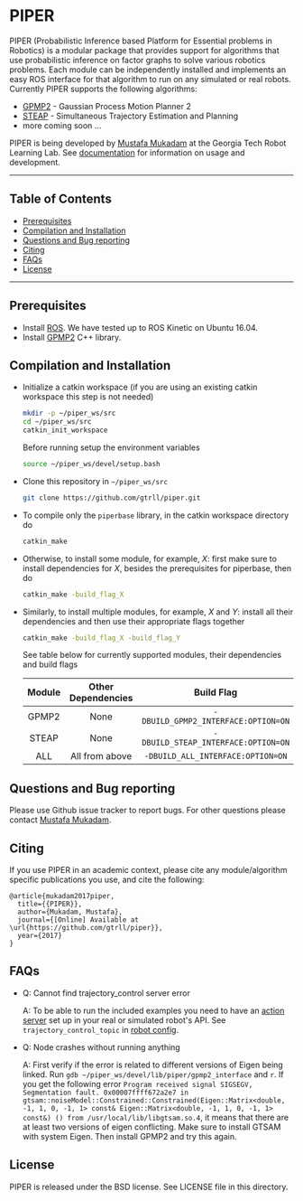 PIPER
===================================================

PIPER (Probabilistic Inference based Platform for Essential problems in Robotics) is a modular package that provides support for algorithms that use probabilistic inference on factor graphs to solve various robotics problems. Each module can be independently installed and implements an easy ROS interface for that algorithm to run on any simulated or real robots. Currently PIPER supports the following algorithms:

- [GPMP2](http://www.cc.gatech.edu/~bboots3/files/GPMP2.pdf) - Gaussian Process Motion Planner 2
- [STEAP](http://www.cc.gatech.edu/~bboots3/files/STEAP.pdf) - Simultaneous Trajectory Estimation and Planning
- more coming soon ...

PIPER is being developed by [Mustafa Mukadam](mailto:mmukadam3@gatech.edu) at the Georgia Tech Robot Learning Lab. See [documentation](doc/index.md) for information on usage and development.

---
Table of Contents
---
- [Prerequisites](#prerequisites)
- [Compilation and Installation](#compilation-and-installation)
- [Questions and Bug reporting](#questions-and-bug-reporting)
- [Citing](#citing)
- [FAQs](#faqs)
- [License](#license)

---
Prerequisites
------

- Install [ROS](http://wiki.ros.org/Distributions). We have tested up to ROS Kinetic on Ubuntu 16.04.
- Install [GPMP2](https://github.com/gtrll/gpmp2) C++ library.


Compilation and Installation
------

- Initialize a catkin workspace (if you are using an existing catkin workspace this step is not needed)
    
  ```bash
  mkdir -p ~/piper_ws/src
  cd ~/piper_ws/src
  catkin_init_workspace
  ```

  Before running setup the environment variables

  ```bash
  source ~/piper_ws/devel/setup.bash
  ```

- Clone this repository in ```~/piper_ws/src```

  ```bash
  git clone https://github.com/gtrll/piper.git
  ```

- To compile only the ```piperbase``` library, in the catkin workspace directory do
    
  ```bash
  catkin_make
  ```

- Otherwise, to install some module, for example,  _X_: first make sure to install dependencies for _X_, besides the prerequisites for piperbase, then do
    
  ```bash
  catkin_make -build_flag_X
  ```

- Similarly, to install multiple modules, for example, _X_ and _Y_: install all their dependencies and then use their appropriate flags together
    
  ```bash
  catkin_make -build_flag_X -build_flag_Y
  ```
  
  See table below for currently supported modules, their dependencies and build flags
  
  | Module | Other Dependencies | Build Flag |
  |:------:|:------------------:|:----------:|
  |GPMP2|None|```-DBUILD_GPMP2_INTERFACE:OPTION=ON```|
  |STEAP|None|```-DBUILD_STEAP_INTERFACE:OPTION=ON```|
  |ALL|All from above|```-DBUILD_ALL_INTERFACE:OPTION=ON```|


Questions and Bug reporting
-----

Please use Github issue tracker to report bugs. For other questions please contact [Mustafa Mukadam](mailto:mmukadam3@gatech.edu).


Citing
-----

If you use PIPER in an academic context, please cite any module/algorithm specific publications you use, and cite the following:

```
@article{mukadam2017piper,
  title={{PIPER}},
  author={Mukadam, Mustafa},
  journal={[Online] Available at \url{https://github.com/gtrll/piper}},
  year={2017}
}
```


FAQs
-----

- Q: Cannot find trajectory_control server error

  A: To be able to run the included examples you need to have an [action server](http://wiki.ros.org/actionlib_tutorials/Tutorials/SimpleActionServer%28ExecuteCallbackMethod%29) set up in your real or simulated robot's API. See ```trajectory_control_topic``` in [robot config](https://github.com/gtrll/piper/blob/master/doc/config.md). 

- Q: Node crashes without running anything

  A: First verify if the error is related to different versions of Eigen being linked.
  Run ```gdb ~/piper_ws/devel/lib/piper/gpmp2_interface``` and ```r```. If you get the following error
  ```Program received signal SIGSEGV, Segmentation fault. 0x00007ffff672a2e7 in gtsam::noiseModel::Constrained::Constrained(Eigen::Matrix<double, -1, 1, 0, -1, 1> const& Eigen::Matrix<double, -1, 1, 0, -1, 1> const&) () from /usr/local/lib/libgtsam.so.4```,
  it means that there are at least two versions of eigen conflicting. Make sure to install GTSAM with system Eigen. Then install GPMP2 and try this again.


License
-----

PIPER is released under the BSD license. See LICENSE file in this directory.
